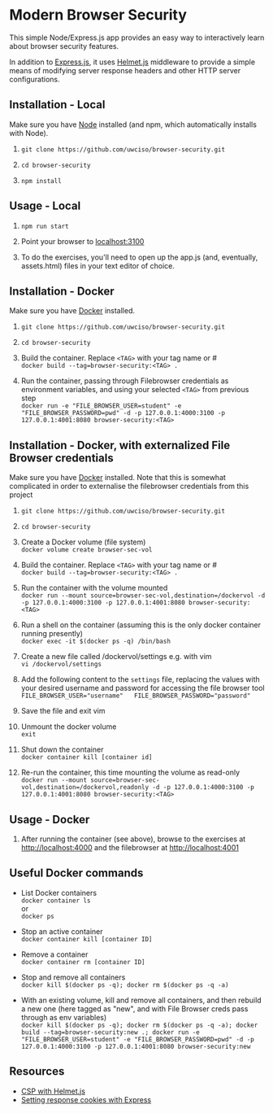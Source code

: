 # Modern Browser Security

This simple Node/Express.js app provides an easy way to interactively learn about browser security features. 

In addition to [Express.js](https://expressjs.com/), it uses [Helmet.js](https://helmetjs.github.io/) middleware to provide a simple means of modifying server response headers and other HTTP server configurations.

## Installation - Local

Make sure you have [Node](https://nodejs.org/en/) installed (and npm, which automatically installs with Node).

1. `git clone https://github.com/uwciso/browser-security.git`

2. `cd browser-security`

3. `npm install` 

## Usage - Local
1. `npm run start` 

2. Point your browser to [localhost:3100](http://localhost:3100) 

3. To do the exercises, you'll need to open up the app.js (and, eventually, assets.html) files in your text editor of choice.

## Installation - Docker

Make sure you have [Docker](https://www.docker.com/) installed.

1. `git clone https://github.com/uwciso/browser-security.git`

2. `cd browser-security`

3. Build the container. Replace `<TAG>` with your tag name or #  
   `docker build --tag=browser-security:<TAG> . `

4. Run the container, passing through Filebrowser credentials as environment variables, and using your selected `<TAG>` from previous step  
`docker run -e "FILE_BROWSER_USER=student" -e "FILE_BROWSER_PASSWORD=pwd" -d -p 127.0.0.1:4000:3100 -p 127.0.0.1:4001:8080 browser-security:<TAG>`

## Installation - Docker, with externalized File Browser credentials

Make sure you have [Docker](https://www.docker.com/) installed.  Note that this is somewhat complicated in order to 
externalise the filebrowser credentials from this project

1. `git clone https://github.com/uwciso/browser-security.git`

2. `cd browser-security`

3. Create a Docker volume (file system)  
   `docker volume create browser-sec-vol`

4. Build the container. Replace `<TAG>` with your tag name or #  
   `docker build --tag=browser-security:<TAG> . `

5. Run the container with the volume mounted  
   `docker run --mount source=browser-sec-vol,destination=/dockervol -d -p 127.0.0.1:4000:3100 -p 127.0.0.1:4001:8080 browser-security:<TAG>`

6. Run a shell on the container (assuming this is the only docker container running presently)  
   `docker exec -it $(docker ps -q) /bin/bash`

7. Create a new file called /dockervol/settings e.g. with vim  
   `vi /dockervol/settings`

8. Add the following content to the `settings` file, replacing the values with your desired username and password for accessing the file browser tool  
   `FILE_BROWSER_USER="username"  
    FILE_BROWSER_PASSWORD="password"`

9. Save the file and exit vim

10. Unmount the docker volume  
   `exit`

11. Shut down the container  
   `docker container kill [container id]`

11. Re-run the container, this time mounting the volume as read-only  
   `docker run --mount source=browser-sec-vol,destination=/dockervol,readonly -d -p 127.0.0.1:4000:3100 -p 127.0.0.1:4001:8080 browser-security:<TAG>`

## Usage - Docker
1. After running the container (see above), browse to the exercises at [http://localhost:4000](http://localhost:4000) and the filebrowser at [http://localhost:4001](http://localhost:4001) 

## Useful Docker commands
* List Docker containers  
  `docker container ls`  
   or  
   `docker ps`

* Stop an active container  
   `docker container kill [container ID]`

* Remove a container  
  `docker container rm [container ID]`

* Stop and remove all containers  
  `docker kill $(docker ps -q); docker rm $(docker ps -q -a)`

* With an existing volume, kill and remove all containers, and then rebuild a new one (here tagged as "new", and with File Browser creds pass through as env variables)  
  `docker kill $(docker ps -q); docker rm $(docker ps -q -a); docker build --tag=browser-security:new .; docker run -e "FILE_BROWSER_USER=student" -e "FILE_BROWSER_PASSWORD=pwd" -d -p 127.0.0.1:4000:3100 -p 127.0.0.1:4001:8080 browser-security:new`

## Resources
* [CSP with Helmet.js](https://helmetjs.github.io/docs/csp/)
* [Setting response cookies with Express](https://expressjs.com/en/4x/api.html#res.cookie)
